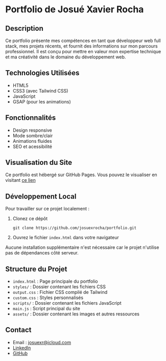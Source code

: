 # Portfolio de Josué Xavier Rocha

## Description

Ce portfolio présente mes compétences en tant que développeur web full stack, mes projets récents, et fournit des informations sur mon parcours professionnel. Il est conçu pour mettre en valeur mon expertise technique et ma créativité dans le domaine du développement web.

## Technologies Utilisées

- HTML5
- CSS3 (avec Tailwind CSS)
- JavaScript
- GSAP (pour les animations)

## Fonctionnalités

- Design responsive
- Mode sombre/clair
- Animations fluides
- SEO et acessibilité

## Visualisation du Site

Ce portfolio est hébergé sur GitHub Pages. Vous pouvez le visualiser en visitant [ce lien](https://josuexrocha.github.io/portfolio/)

## Développement Local

Pour travailler sur ce projet localement :

1. Clonez ce dépôt

   `git clone https://github.com/josuexrocha/portfolio.git`

2. Ouvrez le fichier `index.html` dans votre navigateur

Aucune installation supplémentaire n'est nécessaire car le projet n'utilise pas de dépendances côté serveur.

## Structure du Projet

- `index.html` : Page principale du portfolio
- `styles/` : Dossier contenant les fichiers CSS
- `output.css` : Fichier CSS compilé de Tailwind
- `custom.css` : Styles personnalisés
- `scripts/` : Dossier contenant les fichiers JavaScript
- `main.js` : Script principal du site
- `assets/` : Dossier contenant les images et autres ressources

## Contact

- Email : josuexr@icloud.com
- [LinkedIn](https://www.linkedin.com/in/josuexavierrocha/)
- [GitHub](https://github.com/josuexrocha)
